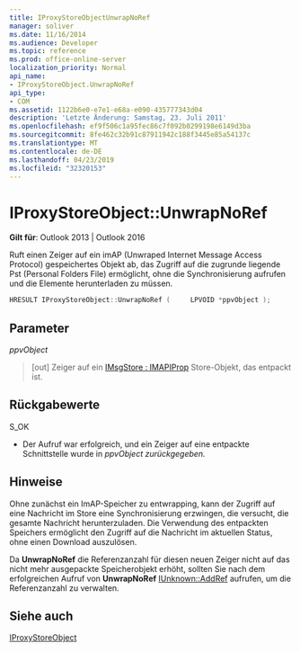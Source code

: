 ```yaml
---
title: IProxyStoreObjectUnwrapNoRef
manager: soliver
ms.date: 11/16/2014
ms.audience: Developer
ms.topic: reference
ms.prod: office-online-server
localization_priority: Normal
api_name:
- IProxyStoreObject.UnwrapNoRef
api_type:
- COM
ms.assetid: 1122b6e0-e7e1-e68a-e090-435777343d04
description: 'Letzte Änderung: Samstag, 23. Juli 2011'
ms.openlocfilehash: ef9f506c1a95fec86c7f092b0299198e6149d3ba
ms.sourcegitcommit: 8fe462c32b91c87911942c188f3445e85a54137c
ms.translationtype: MT
ms.contentlocale: de-DE
ms.lasthandoff: 04/23/2019
ms.locfileid: "32320153"
---
```

# <a name="iproxystoreobjectunwrapnoref"></a>IProxyStoreObject::UnwrapNoRef

  
  
**Gilt für**: Outlook 2013 | Outlook 2016 
  
Ruft einen Zeiger auf ein imAP (Unwraped Internet Message Access Protocol) gespeichertes Objekt ab, das Zugriff auf die zugrunde liegende Pst (Personal Folders File) ermöglicht, ohne die Synchronisierung aufrufen und die Elemente herunterladen zu müssen.
  
```cpp
HRESULT IProxyStoreObject::UnwrapNoRef (     LPVOID *ppvObject ); 
```

## <a name="parameters"></a>Parameter

 _ppvObject_
  
> [out] Zeiger auf ein [IMsgStore : IMAPIProp](imsgstoreimapiprop.md) Store-Objekt, das entpackt ist. 
    
## <a name="return-values"></a>Rückgabewerte

S_OK
  
- Der Aufruf war erfolgreich, und ein Zeiger auf eine entpackte Schnittstelle wurde in _ppvObject zurückgegeben._
    
## <a name="remarks"></a>Hinweise

Ohne zunächst ein ImAP-Speicher zu entwrapping, kann der Zugriff auf eine Nachricht im Store eine Synchronisierung erzwingen, die versucht, die gesamte Nachricht herunterzuladen. Die Verwendung des entpackten Speichers ermöglicht den Zugriff auf die Nachricht im aktuellen Status, ohne einen Download auszulösen.
  
Da **UnwrapNoRef** die Referenzanzahl für diesen neuen Zeiger nicht auf das nicht mehr ausgepackte Speicherobjekt erhöht, sollten Sie nach dem erfolgreichen Aufruf von **UnwrapNoRef** [IUnknown::AddRef](https://msdn.microsoft.com/library/ms691379%28v=VS.85%29.aspx) aufrufen, um die Referenzanzahl zu verwalten. 
  
## <a name="see-also"></a>Siehe auch



[IProxyStoreObject](iproxystoreobject.md)

